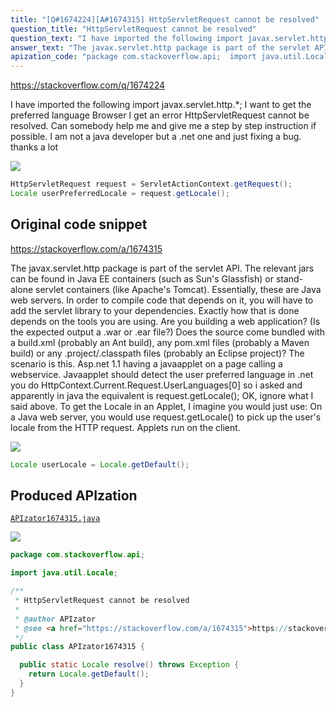 ```yaml
---
title: "[Q#1674224][A#1674315] HttpServletRequest cannot be resolved"
question_title: "HttpServletRequest cannot be resolved"
question_text: "I have imported the following import javax.servlet.http.*; I want to get the preferred language Browser I get an error HttpServletRequest cannot be resolved. Can somebody help me and give me a step by step instruction if possible. I am not a java developer but a .net one and just fixing a bug. thanks a lot"
answer_text: "The javax.servlet.http package is part of the servlet API. The relevant jars can be found in Java EE containers (such as Sun's Glassfish) or stand-alone servlet containers (like Apache's Tomcat). Essentially, these are Java web servers. In order to compile code that depends on it, you will have to add the servlet library to your dependencies. Exactly how that is done depends on the tools you are using. Are you building a web application? (Is the expected output a .war or .ear file?) Does the source come bundled with a build.xml (probably an Ant build), any pom.xml files (probably a Maven build) or any .project/.classpath files (probably an Eclipse project)? The scenario is this. Asp.net 1.1 having a javaapplet on a page calling a webservice. Javaapplet should detect the user preferred language in .net you do HttpContext.Current.Request.UserLanguages[0] so i asked and apparently in java the equivalent is request.getLocale(); OK, ignore what I said above. To get the Locale in an Applet, I imagine you would just use: On a Java web server, you would use request.getLocale() to pick up the user's locale from the HTTP request. Applets run on the client."
apization_code: "package com.stackoverflow.api;  import java.util.Locale;  /**  * HttpServletRequest cannot be resolved  *  * @author APIzator  * @see <a href=\"https://stackoverflow.com/a/1674315\">https://stackoverflow.com/a/1674315</a>  */ public class APIzator1674315 {    public static Locale resolve() throws Exception {     return Locale.getDefault();   } }"
---
```


https://stackoverflow.com/q/1674224

I have imported the following
import javax.servlet.http.*;
I want to get the preferred language Browser
I get an error HttpServletRequest cannot be resolved.
Can somebody help me and give me a step by step instruction if possible. I am not a java developer but a .net one and just fixing a bug.
thanks a lot


<div class="code-logo"><img src="/stackoverflow.png" /></div>

```java
HttpServletRequest request = ServletActionContext.getRequest();
Locale userPreferredLocale = request.getLocale();
```


## Original code snippet

https://stackoverflow.com/a/1674315

The javax.servlet.http package is part of the servlet API. The relevant jars can be found in Java EE containers (such as Sun&#x27;s Glassfish) or stand-alone servlet containers (like Apache&#x27;s Tomcat). Essentially, these are Java web servers.
In order to compile code that depends on it, you will have to add the servlet library to your dependencies. Exactly how that is done depends on the tools you are using.
Are you building a web application? (Is the expected output a .war or .ear file?) Does the source come bundled with a build.xml (probably an Ant build), any pom.xml files (probably a Maven build) or any .project/.classpath files (probably an Eclipse project)?
The scenario is this. Asp.net 1.1 having a javaapplet on a page calling a webservice. Javaapplet should detect the user preferred language in .net you do HttpContext.Current.Request.UserLanguages[0] so i asked and apparently in java the equivalent is request.getLocale();
OK, ignore what I said above. To get the Locale in an Applet, I imagine you would just use:
On a Java web server, you would use request.getLocale() to pick up the user&#x27;s locale from the HTTP request. Applets run on the client.

<div class="code-logo"><img src="/stackoverflow.png" /></div>

```java
Locale userLocale = Locale.getDefault();
```

## Produced APIzation

[`APIzator1674315.java`](https://github.com/blind-papers/apization-temp-data/raw/main/search/APIzator1674315.java)

<div class="code-logo"><img src="/apizator.png" /></div>

```java
package com.stackoverflow.api;

import java.util.Locale;

/**
 * HttpServletRequest cannot be resolved
 *
 * @author APIzator
 * @see <a href="https://stackoverflow.com/a/1674315">https://stackoverflow.com/a/1674315</a>
 */
public class APIzator1674315 {

  public static Locale resolve() throws Exception {
    return Locale.getDefault();
  }
}

```